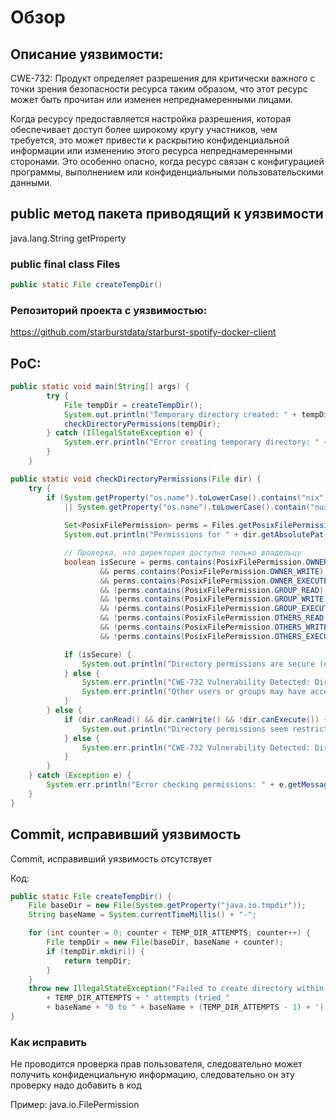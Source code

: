 # Обзор #

## Описание уязвимости: ##
CWE-732: Продукт определяет разрешения для критически важного с точки зрения безопасности ресурса таким образом, что этот ресурс может быть прочитан или изменен непреднамеренными лицами.

Когда ресурсу предоставляется настройка разрешения, которая обеспечивает доступ более широкому кругу участников, чем требуется, это может привести к раскрытию конфиденциальной информации или изменению этого ресурса непреднамеренными сторонами. Это особенно опасно, когда ресурс связан с конфигурацией программы, выполнением или конфиденциальными пользовательскими данными.

## public метод пакета приводящий к уязвимости ##
java.lang.String getProperty

### public final class Files ###

~~~java
public static File createTempDir()
~~~

### Репозиторий проекта с уязвимостью: ###
https://github.com/starburstdata/starburst-spotify-docker-client

## PoC: ##
~~~java
public static void main(String[] args) {
        try {
            File tempDir = createTempDir();
            System.out.println("Temporary directory created: " + tempDir.getAbsolutePath());
            checkDirectoryPermissions(tempDir);
        } catch (IllegalStateException e) {
            System.err.println("Error creating temporary directory: " + e.getMessage());
        }
    }

public static void checkDirectoryPermissions(File dir) {
    try {
        if (System.getProperty("os.name").toLowerCase().contains("nix")
            || System.getProperty("os.name").toLowerCase().contain("nux")) {
            
            Set<PosixFilePermission> perms = Files.getPosixFilePermissions(dir.toPath());
            System.out.println("Permissions for " + dir.getAbsolutePat() + ": " + PosixFilePermissions.toString(perms));

            // Проверка, что директория доступна только владельцу
            boolean isSecure = perms.contains(PosixFilePermission.OWNER_READ)
                    && perms.contains(PosixFilePermission.OWNER_WRITE)
                    && perms.contains(PosixFilePermission.OWNER_EXECUTE)
                    && !perms.contains(PosixFilePermission.GROUP_READ)                        
                    && !perms.contains(PosixFilePermission.GROUP_WRITE)
                    && !perms.contains(PosixFilePermission.GROUP_EXECUTE)
                    && !perms.contains(PosixFilePermission.OTHERS_READ)
                    && !perms.contains(PosixFilePermission.OTHERS_WRITE)
                    && !perms.contains(PosixFilePermission.OTHERS_EXECUTE);

            if (isSecure) {
                System.out.println("Directory permissions are secure (owner-only access).");
            } else {
                System.err.println("CWE-732 Vulnerability Detected: Directory permissions are too permissive!");
                System.err.println("Other users or groups may have access to " + dir.getAbsolutePath());
            }
        } else {
            if (dir.canRead() && dir.canWrite() && !dir.canExecute()) {
                System.out.println("Directory permissions seem restrictive, but further checks are OS-dependent.");
            } else {
                System.err.println("CWE-732 Vulnerability Detected: Directory may have unsafe permissions!");
            }
        }
    } catch (Exception e) {
        System.err.println("Error checking permissions: " + e.getMessage());
    }
}
~~~

## Commit, исправивший уязвимость ##

Commit, исправивший уязвимость отсутствует

Код:
~~~java
public static File createTempDir() {
    File baseDir = new File(System.getProperty("java.io.tmpdir"));
    String baseName = System.currentTimeMillis() + "-";

    for (int counter = 0; counter < TEMP_DIR_ATTEMPTS; counter++) {
        File tempDir = new File(baseDir, baseName + counter);
        if (tempDir.mkdir()) {
            return tempDir;
        }
    }
    throw new IllegalStateException("Failed to create directory within "
        + TEMP_DIR_ATTEMPTS + " attempts (tried "
        + baseName + "0 to " + baseName + (TEMP_DIR_ATTEMPTS - 1) + ')');
}
~~~

### Как исправить ###

Не проводится проверка прав пользователя, следовательно может получить конфиденциальную информацию, следовательно он эту проверку надо добавить в код

Пример: java.io.FilePermission
